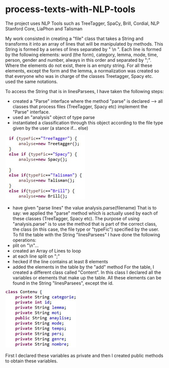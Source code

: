 # process-texts-with-NLP-tools
The project uses NLP Tools such as TreeTagger, SpaCy, Brill, Cordial, NLP Stanford Core, LiaPhon and Talisman

My work consisted in creating a "file" class that takes a String and transforms it into an array of lines that will be manipulated by methods. This String is formed by a series of lines separated by " \n ". Each line is formed by the following elements: word (the form), category, lemma, mode, time, person, gender and number, always in this order and separated by ";". Where the elements do not exist, there is an empty string. For all these elements, except the form and the lemma, a normalization was created so that everyone who was in charge of the classes Treetagger, Spacy etc. used the same notations.

To access the String that is in linesParsees, I have taken the following steps:
- created a "Parse" interface where the method "parse" is declared --> all classes that process files (TreeTagger, Spacy etc) implement the "Parse" interface.
- used an "analysis" object of type parse
- instantiated a classification through this object according to the file type given by the user (a stance if... else)

![if-else-screenshot](https://github.com/cristina-cojocaru/process-texts-with-NLP-tools/blob/master/if-else-type-of-tool.JPG)

- have given "parse lines" the value analysis.parse(filename)
That is to say: we applied the "parse" method which is actually used by each of these classes (TreeTagger, Spacy etc). The purpose of using "analysis.parse" is to use the method that is part of the correct class, the class (in this case, the file type or "typeFic") specified by the user. 
To fill the table with the String "linesParsees" I have done the following operations:
- plit on "\n"...
- created an Array of Lines to loop
- at each line split on ";"
- hecked if the line contains at least 8 elements
- added the elements in the table by the "add" method
For the table, I created a different class called "Content". In this class I declared all the variables or elements that make up the table. All these elements can be found in the String "linesParsees", except the id.

![list-of-variables-of-cotenu-class](https://github.com/cristina-cojocaru/process-texts-with-NLP-tools/blob/master/list-of-variables-for-contenu-class.JPG)

First I declared these variables as private and then I created public methods to obtain these variables.


